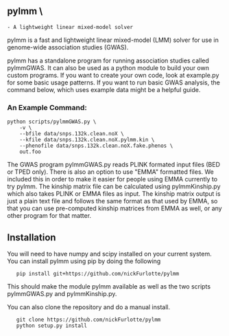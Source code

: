 
## pylmm \
    - A lightweight linear mixed-model solver

pylmm is a fast and lightweight linear mixed-model (LMM) solver for use in genome-wide association studies (GWAS).

pylmm has a standalone program for running association studies called pylmmGWAS.  It can also be used as a python module to build your own custom programs.  If you want to create your own code, look at example.py for some basic usage patterns.  If you want to run basic GWAS analysis, the command below, which uses example data might be a helpful guide.

### An Example Command:

    python scripts/pylmmGWAS.py \
        -v \
        --bfile data/snps.132k.clean.noX \
        --kfile data/snps.132k.clean.noX.pylmm.kin \
        --phenofile data/snps.132k.clean.noX.fake.phenos \
        out.foo


The GWAS program pylmmGWAS.py reads PLINK formated input files (BED or TPED only).  There is also an option to use "EMMA" formatted files.  We included this in order to make it easier for people using EMMA currently to try pylmm.  The kinship matrix file can be calculated using pylmmKinship.py which also takes PLINK or EMMA files as input.  The kinship matrix output is just a plain text file and follows the same format as that used by EMMA, so that you can use pre-computed kinship matrices from EMMA as well, or any other program for that matter.

## Installation 
You will need to have numpy and scipy installed on your current system.
You can install pylmm using pip by doing the following 

```
   pip install git+https://github.com/nickFurlotte/pylmm
```
This should make the module pylmm available as well as the two scripts pylmmGWAS.py and pylmmKinship.py.

You can also clone the repository and do a manual install.
```
   git clone https://github.com/nickFurlotte/pylmm
   python setup.py install
```




